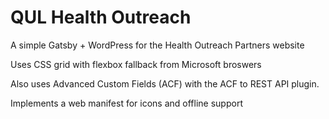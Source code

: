 # QUL Health Outreach

A simple Gatsby + WordPress for the Health Outreach Partners website 

Uses CSS grid with flexbox fallback from Microsoft broswers

Also uses Advanced Custom Fields (ACF) with the ACF to REST API plugin.  

Implements a web manifest for icons and offline support

